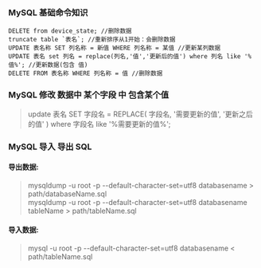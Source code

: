 ### MySQL 基础命令知识

	DELETE from device_state; //删除数据
	truncate table `表名`; //重新排序从1开始：会删除数据
	UPDATE 表名称 SET 列名称 = 新值 WHERE 列名称 = 某值 //更新某列数据
	UPDATE 表名 set 列名 = replace(列名,'值','更新后的值') where 列名 like '%值%'; //更新数据(包含 值)
	DELETE FROM 表名称 WHERE 列名称 = 值 //删除数据
	
### MySQL 修改 数据中 某个字段 中 包含某个值
> update 表名 SET 字段名 = REPLACE( 字段名, '需要更新的值', '更新之后的值' ) where 字段名 like '%需要更新的值%';
### MySQL 导入 导出 SQL
#### 导出数据:
> mysqldump -u root -p --default-character-set=utf8 databasename > path/databaseName.sql            
> mysqldump -u root -p --default-character-set=utf8 databasename tableName > path/tableName.sql
#### 导入数据:
> mysql -u root -p --default-character-set=utf8 databasename < path/tableName.sql